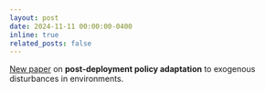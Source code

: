 ```yaml
---
layout: post
date: 2024-11-11 00:00:00-0400
inline: true
related_posts: false
---
```


[New paper](https://arxiv.org/abs/2411.06815) on **post-deployment policy adaptation** to exogenous disturbances in environments.